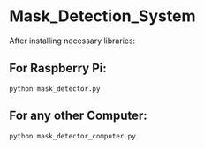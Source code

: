 # Mask_Detection_System

After installing necessary libraries:
## For Raspberry Pi:
`python mask_detector.py`

## For any other Computer:
`python mask_detector_computer.py`
